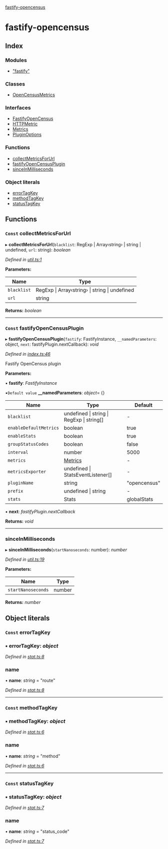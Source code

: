 [fastify-opencensus](README.md)

# fastify-opencensus

## Index

### Modules

- ["fastify"](modules/_fastify_.md)

### Classes

- [OpenCensusMetrics](classes/opencensusmetrics.md)

### Interfaces

- [FastifyOpenCensus](interfaces/fastifyopencensus.md)
- [HTTPMetric](interfaces/httpmetric.md)
- [Metrics](interfaces/metrics.md)
- [PluginOptions](interfaces/pluginoptions.md)

### Functions

- [collectMetricsForUrl](README.md#const-collectmetricsforurl)
- [fastifyOpenCensusPlugin](README.md#const-fastifyopencensusplugin)
- [sinceInMilliseconds](README.md#sinceinmilliseconds)

### Object literals

- [errorTagKey](README.md#const-errortagkey)
- [methodTagKey](README.md#const-methodtagkey)
- [statusTagKey](README.md#const-statustagkey)

## Functions

### `Const` collectMetricsForUrl

▸ **collectMetricsForUrl**(`blacklist`: RegExp | Array‹string› | string | undefined, `url`: string): _boolean_

_Defined in [util.ts:1](https://github.com/rhaymo/fastify-opencensus/blob/a41dab0/src/util.ts#L1)_

**Parameters:**

| Name        | Type                                                       |
| ----------- | ---------------------------------------------------------- |
| `blacklist` | RegExp &#124; Array‹string› &#124; string &#124; undefined |
| `url`       | string                                                     |

**Returns:** _boolean_

---

### `Const` fastifyOpenCensusPlugin

▸ **fastifyOpenCensusPlugin**(`fastify`: FastifyInstance, `__namedParameters`: object, `next`: fastifyPlugin.nextCallback): _void_

_Defined in [index.ts:46](https://github.com/rhaymo/fastify-opencensus/blob/a41dab0/src/index.ts#L46)_

Fastify OpenCensus plugin

**Parameters:**

▪ **fastify**: _FastifyInstance_

▪`Default value` **\_\_namedParameters**: _object_= {}

| Name                   | Type                                                  | Default      |
| ---------------------- | ----------------------------------------------------- | ------------ |
| `blacklist`            | undefined &#124; string &#124; RegExp &#124; string[] | -            |
| `enableDefaultMetrics` | boolean                                               | true         |
| `enableStats`          | boolean                                               | true         |
| `groupStatusCodes`     | boolean                                               | false        |
| `interval`             | number                                                | 5000         |
| `metrics`              | [Metrics](interfaces/metrics.md)                      | -            |
| `metricsExporter`      | undefined &#124; StatsEventListener[]                 | -            |
| `pluginName`           | string                                                | "opencensus" |
| `prefix`               | undefined &#124; string                               | -            |
| `stats`                | Stats                                                 | globalStats  |

▪ **next**: _fastifyPlugin.nextCallback_

**Returns:** _void_

---

### sinceInMilliseconds

▸ **sinceInMilliseconds**(`startNanoseconds`: number): _number_

_Defined in [util.ts:19](https://github.com/rhaymo/fastify-opencensus/blob/a41dab0/src/util.ts#L19)_

**Parameters:**

| Name               | Type   |
| ------------------ | ------ |
| `startNanoseconds` | number |

**Returns:** _number_

## Object literals

### `Const` errorTagKey

### ▪ **errorTagKey**: _object_

_Defined in [stat.ts:8](https://github.com/rhaymo/fastify-opencensus/blob/a41dab0/src/stat.ts#L8)_

### name

• **name**: _string_ = "route"

_Defined in [stat.ts:8](https://github.com/rhaymo/fastify-opencensus/blob/a41dab0/src/stat.ts#L8)_

---

### `Const` methodTagKey

### ▪ **methodTagKey**: _object_

_Defined in [stat.ts:6](https://github.com/rhaymo/fastify-opencensus/blob/a41dab0/src/stat.ts#L6)_

### name

• **name**: _string_ = "method"

_Defined in [stat.ts:6](https://github.com/rhaymo/fastify-opencensus/blob/a41dab0/src/stat.ts#L6)_

---

### `Const` statusTagKey

### ▪ **statusTagKey**: _object_

_Defined in [stat.ts:7](https://github.com/rhaymo/fastify-opencensus/blob/a41dab0/src/stat.ts#L7)_

### name

• **name**: _string_ = "status_code"

_Defined in [stat.ts:7](https://github.com/rhaymo/fastify-opencensus/blob/a41dab0/src/stat.ts#L7)_
